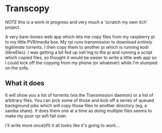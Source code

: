 # Transcopy

*NOTE* this is a work in progress and very much a 'scratch my own itch' project.

A very bare-bones web app which lets me copy files from my raspberry pi to my little PVR/media box.  My rpi runs transmission to download *entirely legitimate* torrents.  I then copy them to another pi which is running kodi (libreElec).  I was getting a bit fed up ssh'ing to the pi and running a script which copied files, so thought it would be easier to write a little web app so I could kick off the copying from my phone (or whatever) while I'm slumped on the sofa.

## What it does

It will show you a list of torrents (via the Transmission daemon) or a list of arbitrary files.  You can pick some of those and kick off a series of queued background jobs which will copy those files to another directory (eg, a samba share).  It does them one at a time as doing multiple files seems to make my poor rpi wifi fall over.

I'll write more once(if!) it all looks like it's going to work...

